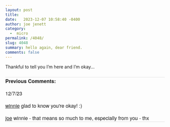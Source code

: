 ```yaml
---
layout: post
title:  
date:   2023-12-07 10:58:40 -0400
author: joe jenett
category:
  -  micro
permalink: /4048/
slug: 4048
summary: hello again, dear friend.
comments: false
---
```

Thankful to tell you I’m here and I’m okay...

<a style="display:none;" href="https://brid.gy/publish/mastodon"><small>(cross-posted to mastodon)</small></a>

<p style="font-family: 'Helvetica Neue',Helvetica,Arial,sans-serif;font-weight:600;font-size:16px;border-top:1px solid #ddd;margin-top:24px;">
Previous Comments:
</p>

<p style="font-family: 'Helvetica Neue',Helvetica,Arial,sans-serif;font-weight:500;font-size:16px;">12/7/23</p>
<p style="font-family: 'Helvetica Neue',Helvetica,Arial,sans-serif;font-size:16px;"><a href="https://winnielim.org/">winnie</a>
glad to know you're okay! :)
</p>
<p style="font-family: 'Helvetica Neue',Helvetica,Arial,sans-serif;font-size:16px;border-bottom:1px solid #ddd;"><a href="https://simply.joejenett.com/">joe</a>
winnie - that means so much to me, especially from you - thx
</p>